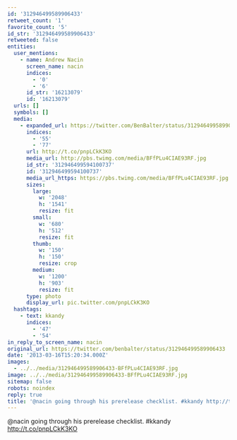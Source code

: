 ```yaml
---
id: '312946499589906433'
retweet_count: '1'
favorite_count: '5'
id_str: '312946499589906433'
retweeted: false
entities:
  user_mentions:
    - name: Andrew Nacin
      screen_name: nacin
      indices:
        - '0'
        - '6'
      id_str: '16213079'
      id: '16213079'
  urls: []
  symbols: []
  media:
    - expanded_url: https://twitter.com/BenBalter/status/312946499589906433/photo/1
      indices:
        - '55'
        - '77'
      url: http://t.co/pnpLCkK3KO
      media_url: http://pbs.twimg.com/media/BFfPLu4CIAE93RF.jpg
      id_str: '312946499594100737'
      id: '312946499594100737'
      media_url_https: https://pbs.twimg.com/media/BFfPLu4CIAE93RF.jpg
      sizes:
        large:
          w: '2048'
          h: '1541'
          resize: fit
        small:
          w: '680'
          h: '512'
          resize: fit
        thumb:
          w: '150'
          h: '150'
          resize: crop
        medium:
          w: '1200'
          h: '903'
          resize: fit
      type: photo
      display_url: pic.twitter.com/pnpLCkK3KO
  hashtags:
    - text: kkandy
      indices:
        - '47'
        - '54'
in_reply_to_screen_name: nacin
original_url: https://twitter.com/benbalter/status/312946499589906433
date: '2013-03-16T15:20:34.000Z'
images:
  - ../../media/312946499589906433-BFfPLu4CIAE93RF.jpg
image: ../../media/312946499589906433-BFfPLu4CIAE93RF.jpg
sitemap: false
robots: noindex
reply: true
title: '@nacin going through his prerelease checklist. #kkandy http://t.co/pnpLCkK3KO'
---
```


@nacin going through his prerelease checklist. #kkandy http://t.co/pnpLCkK3KO